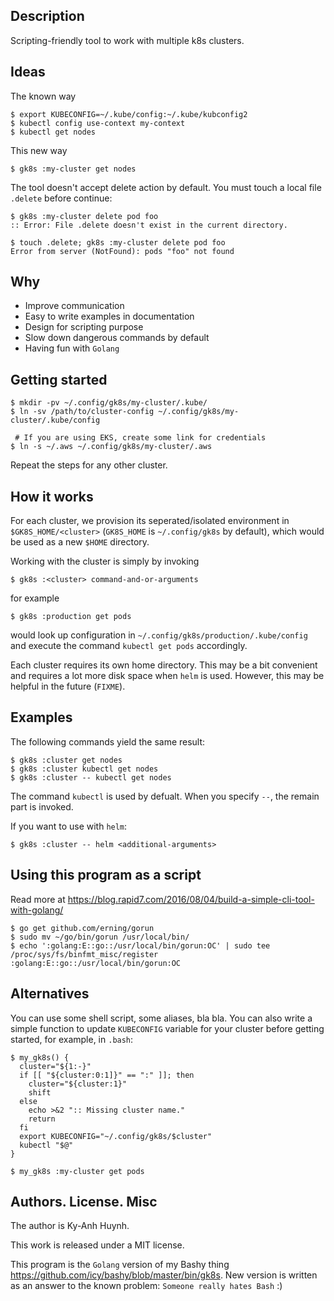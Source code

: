 ## Description

Scripting-friendly tool to work with multiple k8s clusters.

## Ideas

The known way

```
$ export KUBECONFIG=~/.kube/config:~/.kube/kubconfig2
$ kubectl config use-context my-context
$ kubectl get nodes
```

This new way

```
$ gk8s :my-cluster get nodes
```

The tool doesn't accept delete action by default. You must touch a local
file `.delete` before continue:

```
$ gk8s :my-cluster delete pod foo
:: Error: File .delete doesn't exist in the current directory.

$ touch .delete; gk8s :my-cluster delete pod foo
Error from server (NotFound): pods "foo" not found
```

## Why

* Improve communication
* Easy to write examples in documentation
* Design for scripting purpose
* Slow down dangerous commands by default
* Having fun with `Golang`

## Getting started

```
$ mkdir -pv ~/.config/gk8s/my-cluster/.kube/
$ ln -sv /path/to/cluster-config ~/.config/gk8s/my-cluster/.kube/config

 # If you are using EKS, create some link for credentials
$ ln -s ~/.aws ~/.config/gk8s/my-cluster/.aws
```

Repeat the steps for any other cluster.

## How it works

For each cluster, we provision its seperated/isolated
environment in `$GK8S_HOME/<cluster>`
(`GK8S_HOME` is `~/.config/gk8s` by default),
which would be used as a new `$HOME` directory.

Working with the cluster is simply by invoking

```
$ gk8s :<cluster> command-and-or-arguments
```

for example

```
$ gk8s :production get pods
```

would look up configuration in `~/.config/gk8s/production/.kube/config`
and execute the command `kubectl get pods` accordingly.

Each cluster requires its own home directory. This may be a bit
convenient and requires a lot more disk space when `helm` is used.
However, this may be helpful in the future (`FIXME`).

## Examples

The following commands yield the same result:

```
$ gk8s :cluster get nodes
$ gk8s :cluster kubectl get nodes
$ gk8s :cluster -- kubectl get nodes
```
The command `kubectl` is used by defualt.
When you specify `--`, the remain part is invoked.

If you want to use with `helm`:

```
$ gk8s :cluster -- helm <additional-arguments>
```

## Using this program as a script

Read more at https://blog.rapid7.com/2016/08/04/build-a-simple-cli-tool-with-golang/

```
$ go get github.com/erning/gorun
$ sudo mv ~/go/bin/gorun /usr/local/bin/
$ echo ':golang:E::go::/usr/local/bin/gorun:OC' | sudo tee /proc/sys/fs/binfmt_misc/register
:golang:E::go::/usr/local/bin/gorun:OC
```

## Alternatives

You can use some shell script, some aliases, bla bla.
You can also write a simple function to update `KUBECONFIG` variable
for your cluster before getting started, for example, in `.bash`:

```
$ my_gk8s() {
  cluster="${1:-}"
  if [[ "${cluster:0:1]}" == ":" ]]; then
    cluster="${cluster:1}"
    shift
  else
    echo >&2 ":: Missing cluster name."
    return
  fi
  export KUBECONFIG="~/.config/gk8s/$cluster"
  kubectl "$@"
}

$ my_gk8s :my-cluster get pods
```

## Authors. License. Misc

The author is Ky-Anh Huynh.

This work is released under a MIT license.

This program is the `Golang` version of my Bashy thing
https://github.com/icy/bashy/blob/master/bin/gk8s.
New version is written as an answer to the known problem:
`Someone really hates Bash` :)
